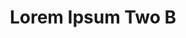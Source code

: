 ---
layout: leftnav-page-content
permalink: /application-guidelines/lorem-ipsum-two/part-I/
breadcrumb: Application Guidelines (Lorem Ipsum Two B) 
title: Lorem Ipsum Two B
collection_name: application-guidelines
third_nav_title: "Second Level B"
---